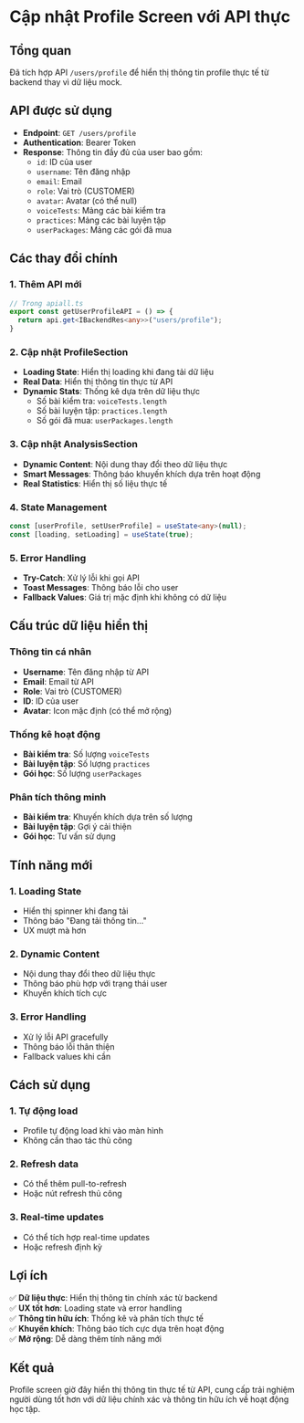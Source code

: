 # Cập nhật Profile Screen với API thực

## Tổng quan
Đã tích hợp API `/users/profile` để hiển thị thông tin profile thực tế từ backend thay vì dữ liệu mock.

## API được sử dụng
- **Endpoint**: `GET /users/profile`
- **Authentication**: Bearer Token
- **Response**: Thông tin đầy đủ của user bao gồm:
  - `id`: ID của user
  - `username`: Tên đăng nhập
  - `email`: Email
  - `role`: Vai trò (CUSTOMER)
  - `avatar`: Avatar (có thể null)
  - `voiceTests`: Mảng các bài kiểm tra
  - `practices`: Mảng các bài luyện tập
  - `userPackages`: Mảng các gói đã mua

## Các thay đổi chính

### 1. Thêm API mới
```typescript
// Trong apiall.ts
export const getUserProfileAPI = () => {
  return api.get<IBackendRes<any>>("users/profile");
}
```

### 2. Cập nhật ProfileSection
- **Loading State**: Hiển thị loading khi đang tải dữ liệu
- **Real Data**: Hiển thị thông tin thực từ API
- **Dynamic Stats**: Thống kê dựa trên dữ liệu thực
  - Số bài kiểm tra: `voiceTests.length`
  - Số bài luyện tập: `practices.length`
  - Số gói đã mua: `userPackages.length`

### 3. Cập nhật AnalysisSection
- **Dynamic Content**: Nội dung thay đổi theo dữ liệu thực
- **Smart Messages**: Thông báo khuyến khích dựa trên hoạt động
- **Real Statistics**: Hiển thị số liệu thực tế

### 4. State Management
```typescript
const [userProfile, setUserProfile] = useState<any>(null);
const [loading, setLoading] = useState(true);
```

### 5. Error Handling
- **Try-Catch**: Xử lý lỗi khi gọi API
- **Toast Messages**: Thông báo lỗi cho user
- **Fallback Values**: Giá trị mặc định khi không có dữ liệu

## Cấu trúc dữ liệu hiển thị

### Thông tin cá nhân
- **Username**: Tên đăng nhập từ API
- **Email**: Email từ API
- **Role**: Vai trò (CUSTOMER)
- **ID**: ID của user
- **Avatar**: Icon mặc định (có thể mở rộng)

### Thống kê hoạt động
- **Bài kiểm tra**: Số lượng `voiceTests`
- **Bài luyện tập**: Số lượng `practices`
- **Gói học**: Số lượng `userPackages`

### Phân tích thông minh
- **Bài kiểm tra**: Khuyến khích dựa trên số lượng
- **Bài luyện tập**: Gợi ý cải thiện
- **Gói học**: Tư vấn sử dụng

## Tính năng mới

### 1. Loading State
- Hiển thị spinner khi đang tải
- Thông báo "Đang tải thông tin..."
- UX mượt mà hơn

### 2. Dynamic Content
- Nội dung thay đổi theo dữ liệu thực
- Thông báo phù hợp với trạng thái user
- Khuyến khích tích cực

### 3. Error Handling
- Xử lý lỗi API gracefully
- Thông báo lỗi thân thiện
- Fallback values khi cần

## Cách sử dụng

### 1. Tự động load
- Profile tự động load khi vào màn hình
- Không cần thao tác thủ công

### 2. Refresh data
- Có thể thêm pull-to-refresh
- Hoặc nút refresh thủ công

### 3. Real-time updates
- Có thể tích hợp real-time updates
- Hoặc refresh định kỳ

## Lợi ích

✅ **Dữ liệu thực**: Hiển thị thông tin chính xác từ backend  
✅ **UX tốt hơn**: Loading state và error handling  
✅ **Thông tin hữu ích**: Thống kê và phân tích thực tế  
✅ **Khuyến khích**: Thông báo tích cực dựa trên hoạt động  
✅ **Mở rộng**: Dễ dàng thêm tính năng mới  

## Kết quả
Profile screen giờ đây hiển thị thông tin thực tế từ API, cung cấp trải nghiệm người dùng tốt hơn với dữ liệu chính xác và thông tin hữu ích về hoạt động học tập.
